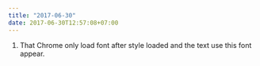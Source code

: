 ```yaml
---
title: "2017-06-30"
date: 2017-06-30T12:57:08+07:00
---
```


1. That Chrome only load font after style loaded and the text use this font appear.